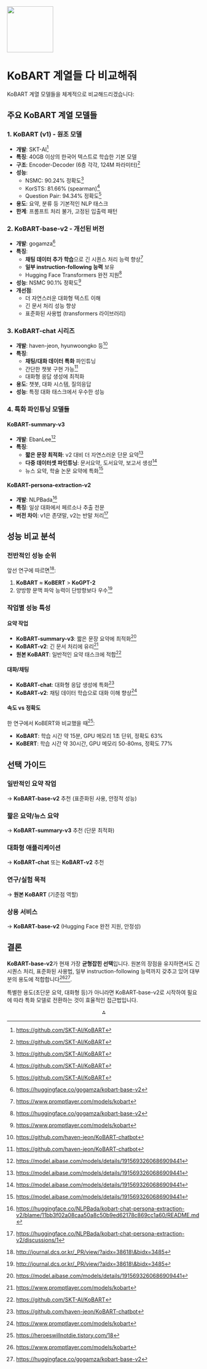 <img src="https://r2cdn.perplexity.ai/pplx-full-logo-primary-dark%402x.png" class="logo" width="120"/>

# KoBART 계열들 다 비교해줘

KoBART 계열 모델들을 체계적으로 비교해드리겠습니다:

## 주요 KoBART 계열 모델들

### 1. **KoBART (v1) - 원조 모델**

- **개발**: SKT-AI[^1]
- **특징**: 40GB 이상의 한국어 텍스트로 학습한 기본 모델
- **구조**: Encoder-Decoder (6층 각각, 124M 파라미터)[^1]
- **성능**:
    - NSMC: 90.24% 정확도[^1]
    - KorSTS: 81.66% (spearman)[^1]
    - Question Pair: 94.34% 정확도[^1]
- **용도**: 요약, 분류 등 기본적인 NLP 태스크
- **한계**: 프롬프트 처리 불가, 고정된 입출력 패턴


### 2. **KoBART-base-v2 - 개선된 버전**

- **개발**: gogamza[^2]
- **특징**:
    - **채팅 데이터 추가 학습**으로 긴 시퀀스 처리 능력 향상[^3]
    - **일부 instruction-following 능력** 보유
    - Hugging Face Transformers 완전 지원[^2]
- **성능**: NSMC 90.1% 정확도[^3]
- **개선점**:
    - 더 자연스러운 대화형 텍스트 이해
    - 긴 문서 처리 성능 향상
    - 표준화된 사용법 (transformers 라이브러리)


### 3. **KoBART-chat 시리즈**

- **개발**: haven-jeon, hyunwoongko 등[^4]
- **특징**:
    - **채팅/대화 데이터 특화** 파인튜닝
    - 간단한 챗봇 구현 가능[^4]
    - 대화형 응답 생성에 최적화
- **용도**: 챗봇, 대화 시스템, 질의응답
- **성능**: 특정 대화 태스크에서 우수한 성능


### 4. **특화 파인튜닝 모델들**

#### KoBART-summary-v3

- **개발**: EbanLee[^5]
- **특징**:
    - **짧은 문장 최적화**: v2 대비 더 자연스러운 단문 요약[^5]
    - **다중 데이터셋 파인튜닝**: 문서요약, 도서요약, 보고서 생성[^5]
    - 뉴스 요약, 학술 논문 요약에 특화[^5]


#### KoBART-persona-extraction-v2

- **개발**: NLPBada[^6]
- **특징**: 일상 대화에서 페르소나 추출 전문
- **버전 차이**: v1은 존댓말, v2는 반말 처리[^7]


## 성능 비교 분석

### **전반적인 성능 순위**

앞선 연구에 따르면[^8]:

1. **KoBART** ≈ **KoBERT** > **KoGPT-2**
2. 양방향 문맥 파악 능력이 단방향보다 우수[^8]

### **작업별 성능 특성**

#### 요약 작업

- **KoBART-summary-v3**: 짧은 문장 요약에 최적화[^5]
- **KoBART-v2**: 긴 문서 처리에 유리[^3]
- **원본 KoBART**: 일반적인 요약 태스크에 적합[^1]


#### 대화/채팅

- **KoBART-chat**: 대화형 응답 생성에 특화[^4]
- **KoBART-v2**: 채팅 데이터 학습으로 대화 이해 향상[^3]


#### 속도 vs 정확도

한 연구에서 KoBERT와 비교했을 때[^9]:

- **KoBART**: 학습 시간 약 15분, GPU 메모리 1초 단위, 정확도 63%
- **KoBERT**: 학습 시간 약 30시간, GPU 메모리 50-80ms, 정확도 77%


## 선택 가이드

### **일반적인 요약 작업**

→ **KoBART-base-v2** 추천 (표준화된 사용, 안정적 성능)

### **짧은 요약/뉴스 요약**

→ **KoBART-summary-v3** 추천 (단문 최적화)

### **대화형 애플리케이션**

→ **KoBART-chat** 또는 **KoBART-v2** 추천

### **연구/실험 목적**

→ **원본 KoBART** (기준점 역할)

### **상용 서비스**

→ **KoBART-base-v2** (Hugging Face 완전 지원, 안정성)

## 결론

**KoBART-base-v2**가 현재 가장 **균형잡힌 선택**입니다. 원본의 장점을 유지하면서도 긴 시퀀스 처리, 표준화된 사용법, 일부 instruction-following 능력까지 갖추고 있어 대부분의 용도에 적합합니다[^3][^2].

특별한 용도(초단문 요약, 대화형 등)가 아니라면 KoBART-base-v2로 시작하여 필요에 따라 특화 모델로 전환하는 것이 효율적인 접근법입니다.

<div style="text-align: center">⁂</div>

[^1]: https://github.com/SKT-AI/KoBART

[^2]: https://huggingface.co/gogamza/kobart-base-v2

[^3]: https://www.promptlayer.com/models/kobart

[^4]: https://github.com/haven-jeon/KoBART-chatbot

[^5]: https://model.aibase.com/models/details/1915693260686909441

[^6]: https://huggingface.co/NLPBada/kobart-chat-persona-extraction-v2/blame/11bb3f02a08caa50a8c50b9ed62178c869cc1a60/README.md

[^7]: https://huggingface.co/NLPBada/kobart-chat-persona-extraction-v2/discussions/1

[^8]: http://journal.dcs.or.kr/_PR/view/?aidx=38618\&bidx=3485

[^9]: https://heroeswillnotdie.tistory.com/18

[^10]: https://koreascience.kr/article/CFKO202226455348918.pdf

[^11]: https://velog.io/@jx7789/KoBART를-활용한-카카오톡-대화-요약-서비스5ft.추가-개선

[^12]: https://ki-it.com/xml/35065/35065.pdf

[^13]: https://dataloop.ai/library/model/gogamza_kobart-base-v2/

[^14]: https://github.com/seujung/KoBART-summarization

[^15]: https://huggingface.co/gogamza/kobart-base-v2/discussions/1/files

[^16]: https://dacon.io/en/competitions/official/235829/codeshare/4047

[^17]: https://github.com/SKT-AI/KoBART/issues/18

[^18]: https://github.com/hyunwoongko/kobart-transformers

[^19]: https://www.kci.go.kr/kciportal/landing/article.kci?arti_id=ART003220006

[^20]: https://mongsangcole.tistory.com/6

